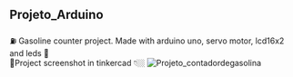 ## Projeto_Arduino
⛽️ Gasoline counter project. Made with arduino uno, servo motor, lcd16x2 and leds 🔌
<br>
📸Project screenshot in tinkercad 👇🏼
![Projeto_contadordegasolina](https://github.com/davigomesm/Projeto_Arduino/assets/104210247/4a6ed2dc-c95f-4f12-a0ad-551d1cb0d0d7)
